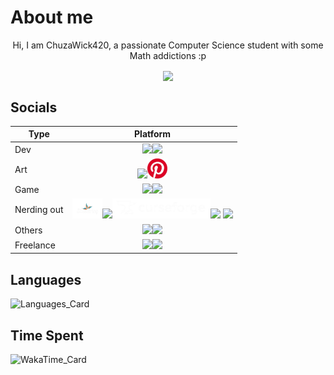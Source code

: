 # About me

<div align="center">
    <p>Hi, I am ChuzaWick420, a passionate Computer Science student with some Math addictions :p</p>
    <img align="center" src="https://komarev.com/ghpvc/?username=ChuzaWick420&color=fe1155" />
</div>

## Socials

|Type|Platform|
|---|---|
|Dev|<div align="center"><!--Gitlab--><a href="https://gitlab.com/ChuzaWick420" target="_blank"><img src="https://images.ctfassets.net/xz1dnu24egyd/1IRkfXmxo8VP2RAE5jiS1Q/ea2086675d87911b0ce2d34c354b3711/gitlab-logo-500.png" height=32px /></a><!--Linked in--><a href="https://www.linkedin.com/in/chuzawick420/" target="_blank"><img src="https://upload.wikimedia.org/wikipedia/commons/c/ca/LinkedIn_logo_initials.png" height=32px /></a></div>|
|Art|<div align="center"><!--Artstation--><a href="https://www.artstation.com/chuzawick420" target="_blank"><img src="https://www.artstation.com/assets/about/logo/logo-artstation-vertical-ec60efc77a6d4b7aa4b177d65b5726766b4e6ad194c90bbb588ecb65e481dd01.png" height=32px /></a><!--Pininterest--><a href="https://www.pinterest.com/ChuzaWick420/" target="_blank"><img src="./assets/pininterest.jpg" height=32px /></a></div>|
|Game|<div align="center"><!--Itch.io--><a href="https://chuzawick420.itch.io/" target="_blank"><img src="https://static.itch.io/images/itchio-textless-white.svg" height=32px></img></a><!--Steam--><a href="https://steamcommunity.com/id/ChuzaWick420/" target="_blank"><img src="https://upload.wikimedia.org/wikipedia/commons/thumb/8/83/Steam_icon_logo.svg/1200px-Steam_icon_logo.svg.png" height=32px/></a></div>|
|Nerding out|<div align="center"><!--ShaderToy--><a href="https://www.shadertoy.com/profile/ChuzaWick420?show=shaders" target="_blank"><img src="./assets/shadertoy.png" height=32px /></a><!--NexusMods--><a href="https://next.nexusmods.com/profile/ChuzaWick420" target="_blank"><img src="https://upload.wikimedia.org/wikipedia/tr/c/c2/NexusMods.png" height=32px /></a><!--CurseForge--><a href="https://www.curseforge.com/members/chuzawick420/projects" target="_blank"><img src="./assets/curseforge.png" height=32px /></a><!--Modrinth--><a href="https://modrinth.com/user/ChuzaWick420" target="_blank"><img src="https://media.beehiiv.com/cdn-cgi/image/fit=scale-down,format=auto,onerror=redirect,quality=80/uploads/publication/logo/a49f8e1b-3835-4ea1-a85b-118c6425ebc3/Modrinth_Dark_Logo.png" height=32px /></a>    <!--ShaderLabs--><a href="https://shaderlabs.org/wiki/User:492543441826349066" target="_blank"><img src="https://avatars.githubusercontent.com/u/69537237" height=32px /></a></div>|
|Others|<div align="center"><!--Instagram--><a href="https://www.instagram.com/chuzawick420/" target="_blank"><img src="https://upload.wikimedia.org/wikipedia/commons/thumb/a/a5/Instagram_icon.png/1200px-Instagram_icon.png" height=32px /></a><!--FaceBook--><a href="https://www.facebook.com/profile.php?id=100087807815637" target="_blank"><img src="https://upload.wikimedia.org/wikipedia/commons/c/cd/Facebook_logo_%28square%29.png" height=32px /></a></div>|
|Freelance|<div align="center"><!--Upwork--><a href="https://www.upwork.com/freelancers/~01a7060161501ee0c0" target="_blank"><img src="https://upload.wikimedia.org/wikipedia/commons/thumb/f/f4/Upwork_Logo.svg/1920px-Upwork_Logo.svg.png" height=32px/></a><!--Fivver--><a href="https://www.fiverr.com/chuzawick420/buying" target="_blank"><img src="https://upload.wikimedia.org/wikipedia/commons/thumb/1/18/Fiverr_Logo_09.2020.svg/1920px-Fiverr_Logo_09.2020.svg.png" height=32px/></a></div>|


## Languages
![Languages_Card](https://github-readme-stats.vercel.app/api/top-langs?username=ChuzaWick420&bg_color=60,001a33,990000&text_color=00b3b3&title_color=ff1a1a&border_radius=15&layout=donut)

## Time Spent
![WakaTime_Card](https://github-readme-stats.vercel.app/api/wakatime?username=ChuzaWick420&bg_color=60,001a33,990000&text_color=00b3b3&title_color=ff1a1a&border_radius=15&hide_progress=true&layout=compact)
<!--
**ChuzaWick420/ChuzaWick420** is a ✨ _special_ ✨ repository because its `README.md` (this file) appears on your GitHub profile.

Here are some ideas to get you started:

- 🔭 I’m currently working on ...
- 🌱 I’m currently learning ...
- 👯 I’m looking to collaborate on ...
- 🤔 I’m looking for help with ...
- 💬 Ask me about ...
- 📫 How to reach me: ...
- 😄 Pronouns: ...
- ⚡ Fun fact: ...
-->
